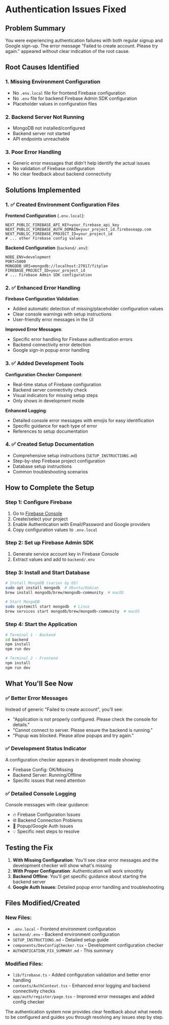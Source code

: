 # Authentication Issues Fixed

## Problem Summary
You were experiencing authentication failures with both regular signup and Google sign-up. The error message "Failed to create account. Please try again." appeared without clear indication of the root cause.

## Root Causes Identified

### 1. Missing Environment Configuration
- No `.env.local` file for frontend Firebase configuration
- No `.env` file for backend Firebase Admin SDK configuration
- Placeholder values in configuration files

### 2. Backend Server Not Running
- MongoDB not installed/configured
- Backend server not started
- API endpoints unreachable

### 3. Poor Error Handling
- Generic error messages that didn't help identify the actual issues
- No validation of Firebase configuration
- No clear feedback about backend connectivity

## Solutions Implemented

### 1. ✅ Created Environment Configuration Files

**Frontend Configuration** (`.env.local`):
```env
NEXT_PUBLIC_FIREBASE_API_KEY=your_firebase_api_key
NEXT_PUBLIC_FIREBASE_AUTH_DOMAIN=your_project_id.firebaseapp.com
NEXT_PUBLIC_FIREBASE_PROJECT_ID=your_project_id
# ... other Firebase config values
```

**Backend Configuration** (`backend/.env`):
```env
NODE_ENV=development
PORT=5000
MONGODB_URI=mongodb://localhost:27017/fitplan
FIREBASE_PROJECT_ID=your_project_id
# ... Firebase Admin SDK configuration
```

### 2. ✅ Enhanced Error Handling

**Firebase Configuration Validation**:
- Added automatic detection of missing/placeholder configuration values
- Clear console warnings with setup instructions
- User-friendly error messages in the UI

**Improved Error Messages**:
- Specific error handling for Firebase authentication errors
- Backend connectivity error detection
- Google sign-in popup error handling

### 3. ✅ Added Development Tools

**Configuration Checker Component**:
- Real-time status of Firebase configuration
- Backend server connectivity check
- Visual indicators for missing setup steps
- Only shows in development mode

**Enhanced Logging**:
- Detailed console error messages with emojis for easy identification
- Specific guidance for each type of error
- References to setup documentation

### 4. ✅ Created Setup Documentation
- Comprehensive setup instructions (`SETUP_INSTRUCTIONS.md`)
- Step-by-step Firebase project configuration
- Database setup instructions
- Common troubleshooting scenarios

## How to Complete the Setup

### Step 1: Configure Firebase
1. Go to [Firebase Console](https://console.firebase.google.com/)
2. Create/select your project
3. Enable Authentication with Email/Password and Google providers
4. Copy configuration values to `.env.local`

### Step 2: Set up Firebase Admin SDK
1. Generate service account key in Firebase Console
2. Extract values and add to `backend/.env`

### Step 3: Install and Start Database
```bash
# Install MongoDB (varies by OS)
sudo apt install mongodb  # Ubuntu/Debian
brew install mongodb/brew/mongodb-community  # macOS

# Start MongoDB
sudo systemctl start mongodb  # Linux
brew services start mongodb/brew/mongodb-community  # macOS
```

### Step 4: Start the Application
```bash
# Terminal 1 - Backend
cd backend
npm install
npm run dev

# Terminal 2 - Frontend
npm install
npm run dev
```

## What You'll See Now

### ✅ Better Error Messages
Instead of generic "Failed to create account", you'll see:
- "Application is not properly configured. Please check the console for details."
- "Cannot connect to server. Please ensure the backend is running."
- "Popup was blocked. Please allow popups and try again."

### ✅ Development Status Indicator
A configuration checker appears in development mode showing:
- Firebase Config: OK/Missing
- Backend Server: Running/Offline
- Specific issues that need attention

### ✅ Detailed Console Logging
Console messages with clear guidance:
- 🔥 Firebase Configuration Issues
- 🌐 Backend Connection Problems  
- 🚪 Popup/Google Auth Issues
- 💡 Specific next steps to resolve

## Testing the Fix

1. **With Missing Configuration**: You'll see clear error messages and the development checker will show what's missing
2. **With Proper Configuration**: Authentication will work smoothly
3. **Backend Offline**: You'll get specific guidance about starting the backend server
4. **Google Auth Issues**: Detailed popup error handling and troubleshooting

## Files Modified/Created

### New Files:
- `.env.local` - Frontend environment configuration
- `backend/.env` - Backend environment configuration  
- `SETUP_INSTRUCTIONS.md` - Detailed setup guide
- `components/DevConfigChecker.tsx` - Development configuration checker
- `AUTHENTICATION_FIX_SUMMARY.md` - This summary

### Modified Files:
- `lib/firebase.ts` - Added configuration validation and better error handling
- `contexts/AuthContext.tsx` - Enhanced error logging and backend connectivity checks
- `app/auth/register/page.tsx` - Improved error messages and added config checker

The authentication system now provides clear feedback about what needs to be configured and guides you through resolving any issues step by step.
